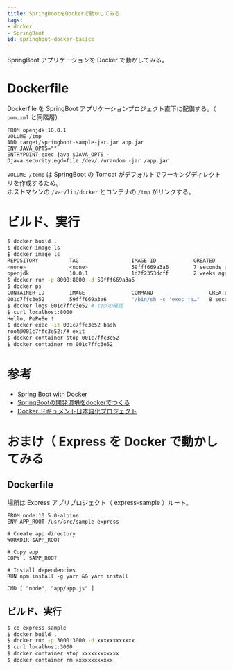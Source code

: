 ```yaml
---
title: SpringBootをDockerで動かしてみる
tags:
- docker
- SpringBoot
id: springboot-docker-basics
---
```


SpringBoot アプリケーションを Docker で動かしてみる。

# Dockerfile

Dockerfile を SpringBoot アプリケーションプロジェクト直下に配備する。（ `pom.xml` と同階層）

```
FROM openjdk:10.0.1
VOLUME /tmp
ADD target/springboot-sample-jar.jar app.jar
ENV JAVA_OPTS=""
ENTRYPOINT exec java $JAVA_OPTS -Djava.security.egd=file:/dev/./urandom -jar /app.jar
```

`VOLUME /temp` は SpringBoot の Tomcat がデフォルトでワーキングディレクトリを作成するため。  
ホストマシンの `/var/lib/docker` とコンテナの `/tmp` がリンクする。

# ビルド、実行

```bash
$ docker build .
$ docker image ls
$ docker image ls
REPOSITORY          TAG                 IMAGE ID            CREATED             SIZE
<none>              <none>              59fff669a3a6        7 seconds ago       882MB
openjdk             10.0.1              1d2f2353dcff        2 weeks ago         866MB
$ docker run -p 8000:8000 -d 59fff669a3a6
$ docker ps
CONTAINER ID        IMAGE               COMMAND                  CREATED             STATUS              PORTS                    NAMES
001c7ffc3e52        59fff669a3a6        "/bin/sh -c 'exec ja…"   8 seconds ago       Up 10 seconds       0.0.0.0:8000->8000/tcp   ecstatic_kirch
$ docker logs 001c7ffc3e52 # ログの確認
$ curl localhost:8000
Hello, PePeSe !
$ docker exec -it 001c7ffc3e52 bash
root@001c7ffc3e52:/# exit
$ docker container stop 001c7ffc3e52
$ docker container rm 001c7ffc3e52
```

# 参考

- [Spring Boot with Docker](https://spring.io/guides/gs/spring-boot-docker/)
- [SpringBootの開発環境をdockerでつくる](https://qiita.com/wataling/items/fa8b74fa50d80b88aea3)
- [Docker ドキュメント日本語化プロジェクト](http://docs.docker.jp/)

# おまけ（ Express を Docker で動かしてみる

## Dockerfile

場所は Express アプリプロジェクト（ express-sample ）ルート。

```
FROM node:10.5.0-alpine
ENV APP_ROOT /usr/src/sample-express

# Create app directory
WORKDIR $APP_ROOT

# Copy app
COPY . $APP_ROOT

# Install dependencies
RUN npm install -g yarn && yarn install

CMD [ "node", "app/app.js" ]
```

## ビルド、実行

```bash
$ cd express-sample
$ docker build .
$ docker run -p 3000:3000 -d xxxxxxxxxxxx
$ curl localhost:3000
$ docker container stop xxxxxxxxxxxx
$ docker container rm xxxxxxxxxxxx
```